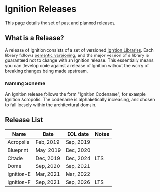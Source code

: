 # Ignition Releases

This page details the set of past and planned releases.

## What is a Release?

A release of Ignition consists of a set of versioned [Ignition Libraries](/libs). Each library follows [semantic versioning](https://semver.org), and the major version of a library is guaranteed not to change with an Ignition release. This essentially means you can develop code against a release of Ignition without the worry of breaking changes being made upstream.

### Naming Scheme

An Ignition release follows the form "Ignition Codename", for example Ignition Acropolis. The codename is alphabetically increasing, and chosen to fall loosely within the architectural domain.

## Release List

| Name       | Date      | EOL date  | Notes |
|------------|-----------|-----------|-------|
| Acropolis  | Feb, 2019 | Sep, 2019 |       |
| Blueprint  | May, 2019 | Dec, 2020 |       |
| Citadel    | Dec, 2019 | Dec, 2024 | LTS   |
| Dome       | Sep, 2020 | Sep, 2021 |       |
| Ignition-E | Mar, 2021 | Mar, 2022 |       |
| Ignition-F | Sep, 2021 | Sep, 2026 | LTS   |
